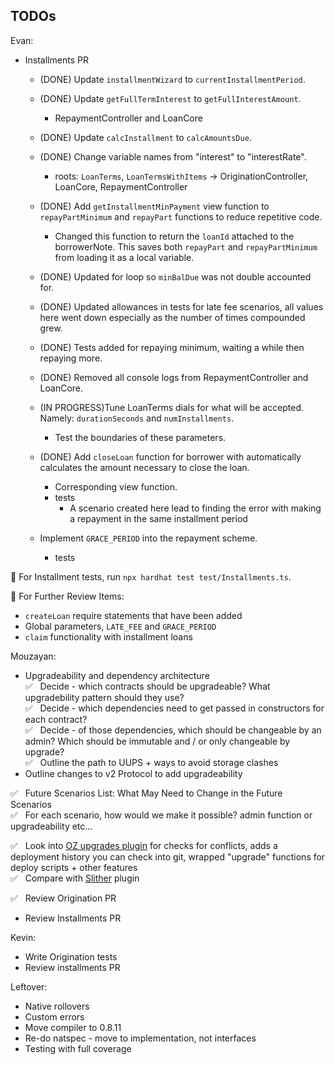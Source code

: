 ## TODOs

Evan:

- Installments PR

  - (DONE) Update `installmentWizard` to `currentInstallmentPeriod`.
  - (DONE) Update `getFullTermInterest` to `getFullInterestAmount`.
    - RepaymentController and LoanCore
  - (DONE) Update `calcInstallment` to `calcAmountsDue`.
  - (DONE) Change variable names from "interest" to "interestRate".
    - roots: `LoanTerms`, `LoanTermsWithItems` -> OriginationController, LoanCore, RepaymentController
  - (DONE) Add `getInstallmentMinPayment` view function to `repayPartMinimum` and `repayPart` functions to reduce repetitive code.
    - Changed this function to return the `loanId` attached to the borrowerNote. This saves both `repayPart` and `repayPartMinimum` from loading it as a local variable.
  - (DONE) Updated for loop so `minBalDue` was not double accounted for.
  - (DONE) Updated allowances in tests for late fee scenarios, all values here went down especially as the number of times compounded grew.
  - (DONE) Tests added for repaying minimum, waiting a while then repaying more.
  - (DONE) Removed all console logs from RepaymentController and LoanCore.

  - (IN PROGRESS)Tune LoanTerms dials for what will be accepted. Namely: `durationSeconds` and `numInstallments`.
    - Test the boundaries of these parameters.
  - (DONE) Add `closeLoan` function for borrower with automatically calculates the amount necessary to close the loan.
    - Corresponding view function.
    - tests
      - A scenario created here lead to finding the error with making a repayment in the same installment period
  - Implement `GRACE_PERIOD` into the repayment scheme.
    - tests

🔑 For Installment tests, run `npx hardhat test test/Installments.ts`.

📌 For Further Review Items:

- `createLoan` require statements that have been added
- Global parameters, `LATE_FEE` and `GRACE_PERIOD`
- `claim` functionality with installment loans

Mouzayan:

- Upgradeability and dependency architecture\
  ✅ &nbsp; Decide - which contracts should be upgradeable? What upgradebility pattern should they use?\
  ✅ &nbsp; Decide - which dependencies need to get passed in constructors for each contract?\
  ✅ &nbsp; Decide - of those dependencies, which should be changeable by an admin? Which should be immutable and / or only changeable by upgrade?\
  ✅ &nbsp; Outline the path to UUPS + ways to avoid storage clashes
- Outline changes to v2 Protocol to add upgradeability

✅ &nbsp; Future Scenarios List: What May Need to Change in the Future Scenarios\
✅ &nbsp; For each scenario, how would we make it possible? admin function or upgradeability etc...

✅ &nbsp; Look into [OZ upgrades plugin](https://docs.openzeppelin.com/upgrades-plugins/1.x/) for checks for conflicts, adds a deployment history you can check into git, wrapped "upgrade" functions for deploy scripts + other features\
✅ &nbsp; Compare with [Slither](https://github.com/crytic/slither/wiki/Upgradeability-Checks) plugin

✅ &nbsp; Review Origination PR

- Review Installments PR

Kevin:

- Write Origination tests
- Review installments PR

Leftover:

- Native rollovers
- Custom errors
- Move compiler to 0.8.11
- Re-do natspec - move to implementation, not interfaces
- Testing with full coverage
